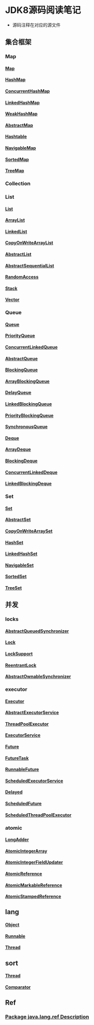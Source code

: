 # JDK8源码阅读笔记  
- 源码注释在对应的源文件

## 集合框架
### Map
#### [Map](https://github.com/BoulCheng/JDK8/blob/master/recipe/markdown/collections/framework/map/Map.md) 
#### [HashMap](https://github.com/BoulCheng/JDK8/blob/master/recipe/markdown/collections/framework/map/HashMap.md)
#### [ConcurrentHashMap](https://github.com/BoulCheng/JDK8/blob/master/recipe/markdown/collections/framework/map/ConcurrentHashMap.md)
#### [LinkedHashMap](https://github.com/BoulCheng/JDK8/blob/master/recipe/markdown/collections/framework/map/LinkedHashMap.md)
#### [WeakHashMap](https://github.com/BoulCheng/JDK8/blob/master/recipe/markdown/collections/framework/map/WeakHashMap.md)
#### [AbstractMap](https://github.com/BoulCheng/JDK8/blob/master/recipe/markdown/collections/framework/map/AbstractMap.md)
#### [Hashtable](https://github.com/BoulCheng/JDK8/blob/master/recipe/markdown/collections/framework/map/Hashtable.md)
#### [NavigableMap](https://github.com/BoulCheng/JDK8/blob/master/recipe/markdown/collections/framework/map/NavigableMap.md)
#### [SortedMap](https://github.com/BoulCheng/JDK8/blob/master/recipe/markdown/collections/framework/map/SortedMap.md)
#### [TreeMap](https://github.com/BoulCheng/JDK8/blob/master/recipe/markdown/collections/framework/map/TreeMap.md)

### Collection
### List
#### [List](https://github.com/BoulCheng/JDK8/blob/master/recipe/markdown/collections/framework/collection/list/List.md)
#### [ArrayList](https://github.com/BoulCheng/JDK8/blob/master/recipe/markdown/collections/framework/collection/list/ArrayList.md)
#### [LinkedList](https://github.com/BoulCheng/JDK8/blob/master/recipe/markdown/collections/framework/collection/list/LinkedList.md)
#### [CopyOnWriteArrayList](https://github.com/BoulCheng/JDK8/blob/master/recipe/markdown/collections/framework/collection/list/CopyOnWriteArrayList.md)
#### [AbstractList](https://github.com/BoulCheng/JDK8/blob/master/recipe/markdown/collections/framework/collection/list/AbstractList.md)
#### [AbstractSequentialList](https://github.com/BoulCheng/JDK8/blob/master/recipe/markdown/collections/framework/collection/list/AbstractSequentialList.md)
#### [RandomAccess](https://github.com/BoulCheng/JDK8/blob/master/recipe/markdown/collections/framework/collection/list/RandomAccess.md)
#### [Stack](https://github.com/BoulCheng/JDK8/blob/master/recipe/markdown/collections/framework/collection/list/Stack.md)
#### [Vector](https://github.com/BoulCheng/JDK8/blob/master/recipe/markdown/collections/framework/collection/list/Vector.md)

### Queue
#### [Queue](https://github.com/BoulCheng/JDK8/blob/master/recipe/markdown/collections/framework/collection/queue/Queue.md)
#### [PriorityQueue](https://github.com/BoulCheng/JDK8/blob/master/recipe/markdown/collections/framework/collection/queue/PriorityQueue.md)
#### [ConcurrentLinkedQueue](https://github.com/BoulCheng/JDK8/blob/master/recipe/markdown/collections/framework/collection/queue/ConcurrentLinkedQueue.md)
#### [AbstractQueue](https://github.com/BoulCheng/JDK8/blob/master/recipe/markdown/collections/framework/collection/queue/AbstractQueue.md)

#### [BlockingQueue](https://github.com/BoulCheng/JDK8/blob/master/recipe/markdown/collections/framework/collection/queue/blocking/BlockingQueue.md)
#### [ArrayBlockingQueue](https://github.com/BoulCheng/JDK8/blob/master/recipe/markdown/collections/framework/collection/queue/blocking/ArrayBlockingQueue.md)
#### [DelayQueue](https://github.com/BoulCheng/JDK8/blob/master/recipe/markdown/collections/framework/collection/queue/blocking/DelayQueue.md)
#### [LinkedBlockingQueue](https://github.com/BoulCheng/JDK8/blob/master/recipe/markdown/collections/framework/collection/queue/blocking/LinkedBlockingQueue.md)
#### [PriorityBlockingQueue](https://github.com/BoulCheng/JDK8/blob/master/recipe/markdown/collections/framework/collection/queue/blocking/PriorityBlockingQueue.md)
#### [SynchronousQueue](https://github.com/BoulCheng/JDK8/blob/master/recipe/markdown/collections/framework/collection/queue/blocking/SynchronousQueue.md)

#### [Deque](https://github.com/BoulCheng/JDK8/blob/master/recipe/markdown/collections/framework/collection/queue/deque/Deque.md)
#### [ArrayDeque](https://github.com/BoulCheng/JDK8/blob/master/recipe/markdown/collections/framework/collection/queue/deque/ArrayDeque.md)
#### [BlockingDeque](https://github.com/BoulCheng/JDK8/blob/master/recipe/markdown/collections/framework/collection/queue/deque/BlockingDeque.md)
#### [ConcurrentLinkedDeque](https://github.com/BoulCheng/JDK8/blob/master/recipe/markdown/collections/framework/collection/queue/deque/ConcurrentLinkedDeque.md)
#### [LinkedBlockingDeque](https://github.com/BoulCheng/JDK8/blob/master/recipe/markdown/collections/framework/collection/queue/deque/LinkedBlockingDeque.md)

### Set
#### [Set](https://github.com/BoulCheng/JDK8/blob/master/recipe/markdown/collections/framework/collection/set/Set.md)
#### [AbstractSet](https://github.com/BoulCheng/JDK8/blob/master/recipe/markdown/collections/framework/collection/set/AbstractSet.md)
#### [CopyOnWriteArraySet](https://github.com/BoulCheng/JDK8/blob/master/recipe/markdown/collections/framework/collection/set/CopyOnWriteArraySet.md)
#### [HashSet](https://github.com/BoulCheng/JDK8/blob/master/recipe/markdown/collections/framework/collection/set/HashSet.md)
#### [LinkedHashSet](https://github.com/BoulCheng/JDK8/blob/master/recipe/markdown/collections/framework/collection/set/LinkedHashSet.md)
#### [NavigableSet](https://github.com/BoulCheng/JDK8/blob/master/recipe/markdown/collections/framework/collection/set/NavigableSet.md)
#### [SortedSet](https://github.com/BoulCheng/JDK8/blob/master/recipe/markdown/collections/framework/collection/set/SortedSet.md)
#### [TreeSet](https://github.com/BoulCheng/JDK8/blob/master/recipe/markdown/collections/framework/collection/set/TreeSet.md)

## 并发
### locks
#### [AbstractQueuedSynchronizer](https://github.com/BoulCheng/JDK8/blob/master/recipe/markdown/concurrent/locks/AbstractQueuedSynchronizer.md)
#### [Lock](https://github.com/BoulCheng/JDK8/blob/master/recipe/markdown/concurrent/locks/Lock.md)
#### [LockSupport](https://github.com/BoulCheng/JDK8/blob/master/recipe/markdown/concurrent/locks/LockSupport.md)
#### [ReentrantLock](https://github.com/BoulCheng/JDK8/blob/master/recipe/markdown/concurrent/locks/ReentrantLock.md)
#### [AbstractOwnableSynchronizer](https://github.com/BoulCheng/JDK8/blob/master/recipe/markdown/concurrent/locks/AbstractOwnableSynchronizer.md)

### executor
#### [Executor](https://github.com/BoulCheng/JDK8/blob/master/recipe/markdown/concurrent/executor/Executor.md)
#### [AbstractExecutorService](https://github.com/BoulCheng/JDK8/blob/master/recipe/markdown/concurrent/executor/AbstractExecutorService.md)
#### [ThreadPoolExecutor](https://github.com/BoulCheng/JDK8/blob/master/recipe/markdown/concurrent/executor/ThreadPoolExecutor.md)
#### [ExecutorService](https://github.com/BoulCheng/JDK8/blob/master/recipe/markdown/concurrent/executor/ExecutorService.md)
#### [Future](https://github.com/BoulCheng/JDK8/blob/master/recipe/markdown/concurrent/executor/Future.md)
#### [FutureTask](https://github.com/BoulCheng/JDK8/blob/master/recipe/markdown/concurrent/executor/FutureTask.md)
#### [RunnableFuture](https://github.com/BoulCheng/JDK8/blob/master/recipe/markdown/concurrent/executor/RunnableFuture.md)

#### [ScheduledExecutorService](https://github.com/BoulCheng/JDK8/blob/master/recipe/markdown/concurrent/executor/schedule/ScheduledExecutorService.md)
#### [Delayed](https://github.com/BoulCheng/JDK8/blob/master/recipe/markdown/concurrent/executor/schedule/Delayed.md)
#### [ScheduledFuture](https://github.com/BoulCheng/JDK8/blob/master/recipe/markdown/concurrent/executor/schedule/ScheduledFuture.md)
#### [ScheduledThreadPoolExecutor](https://github.com/BoulCheng/JDK8/blob/master/recipe/markdown/concurrent/executor/schedule/ScheduledThreadPoolExecutor.md)

### atomic
#### [LongAdder](https://github.com/BoulCheng/JDK8/blob/master/recipe/markdown/concurrent/atomic/LongAdder.md)
#### [AtomicIntegerArray](https://github.com/BoulCheng/JDK8/blob/master/recipe/markdown/concurrent/atomic/AtomicIntegerArray.md)
#### [AtomicIntegerFieldUpdater](https://github.com/BoulCheng/JDK8/blob/master/recipe/markdown/concurrent/atomic/AtomicIntegerFieldUpdater.md)
#### [AtomicReference](https://github.com/BoulCheng/JDK8/blob/master/recipe/markdown/concurrent/atomic/AtomicReference.md)
#### [AtomicMarkableReference](https://github.com/BoulCheng/JDK8/blob/master/recipe/markdown/concurrent/atomic/AtomicMarkableReference.md)
#### [AtomicStampedReference](https://github.com/BoulCheng/JDK8/blob/master/recipe/markdown/concurrent/atomic/AtomicStampedReference.md)

## lang
#### [Object](https://github.com/BoulCheng/JDK8/blob/master/recipe/markdown/lang/Object.md)
#### [Runnable](https://github.com/BoulCheng/JDK8/blob/master/recipe/markdown/concurrent/lang/Runnable.md)
#### [Thread](https://github.com/BoulCheng/JDK8/blob/master/recipe/markdown/concurrent/lang/Thread.md)

## sort
#### [Thread](https://github.com/BoulCheng/JDK8/blob/master/recipe/markdown/sort/Comparable.md)
#### [Comparator](https://github.com/BoulCheng/JDK8/blob/master/recipe/markdown/sort/Comparator.md)

## Ref
### [Package java.lang.ref Description](https://github.com/BoulCheng/JDK8/blob/master/recipe/markdown/ref/RefPackageDescription.md)